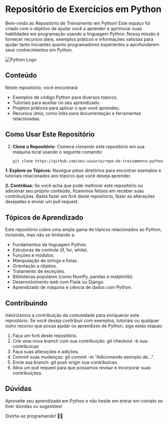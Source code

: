 # Repositório de Exercícios em Python

Bem-vindo ao Repositório de Treinamento em Python! Este espaço foi criado com o objetivo de ajudar você a aprender e aprimorar suas habilidades em programação usando a linguagem Python. Nossa missão é fornecer recursos úteis, exemplos práticos e informações valiosas para ajudar tanto iniciantes quanto programadores experientes a aprofundarem seus conhecimentos em Python.

![Python Logo](https://www.python.org/static/community_logos/python-logo.png)

## Conteúdo

Neste repositório, você encontrará:

- Exemplos de código Python para diversos tópicos.
- Tutoriais para auxiliar no seu aprendizado.
- Projetos práticos para aplicar o que você aprendeu.
- Recursos úteis, como links para documentação e ferramentas relacionadas.

## Como Usar Este Repositório

1. **Clone o Repositório**: Comece clonando este repositório em sua máquina local usando o seguinte comando:

   ```bash
   git clone https://github.com/seu-usuario/repo-de-treinamento-python.git
   
<b>1. Explore os Tópicos:</b> Navegue pelos diretórios para encontrar exemplos e tutoriais relacionados aos tópicos que você deseja aprender.

<b>2. Contribua:</b> Se você acha que pode melhorar este repositório ou adicionar seu próprio conteúdo, ficaremos felizes em receber suas contribuições. Basta fazer um fork deste repositório, fazer as alterações desejadas e enviar um pull request.

## Tópicos de Aprendizado
Este repositório cobre uma ampla gama de tópicos relacionados ao Python, incluindo, mas não se limitando a:

- Fundamentos da linguagem Python.
- Estruturas de controle (if, for, while).
- Funções e módulos.
- Manipulação de strings e listas.
- Orientação a objetos.
- Tratamento de exceções.
- Bibliotecas populares (como NumPy, pandas e matplotlib).
- Desenvolvimento web com Flask ou Django.
- Aprendizado de máquina e ciência de dados com Python.

## Contribuindo
Valorizamos a contribuição da comunidade para enriquecer este repositório. Se você deseja contribuir com exemplos, tutoriais ou qualquer outro recurso que possa ajudar os aprendizes de Python, siga estas etapas:

1. Faça um fork deste repositório.
2. Crie uma nova branch com sua contribuição: git checkout -b sua-contribuicao
3. Faça suas alterações e adições.
4. Commit suas mudanças: git commit -m "Adicionando exemplo de...".
5. Envie sua branch: git push origin sua-contribuicao.
6. Abra um pull request para que possamos revisar e incorporar suas contribuições.

## Dúvidas
Aproveite seu aprendizado em Python e não hesite em entrar em contato se tiver dúvidas ou sugestões!

Divirta-se programando! 🚀🐍
